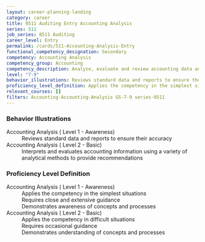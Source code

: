```yaml
---
layout: career-planning-landing
category: career
title: 0511 Auditing Entry Accounting Analysis
series: 511
job_series: 0511 Auditing
career_level: Entry
permalink: /cards/511-Accounting-Analysis-Entry
functional_competency_designation: Secondary
competency: Accounting Analysis
competency_group: Accounting
competency_description: Analyze, evaluate and review accounting data and reports using business tools and applications, and performance metrics to provide recommendations
level: "7-9"
behavior_illustrations: Reviews standard data and reports to ensure their accuracy ? Interprets and evaluates accounting information using a variety of analytical methods to provide recommendations
proficiency_level_definition: Applies the competency in the simplest situations ? Requires close and extensive guidance ? Demonstrates awareness of concepts and processes ? Applies the competency in difficult situations ? Requires occasional guidance ? Demonstrates understanding of concepts and processes
relevant_courses: []
filters: Accounting-Accounting-Analysis GS-7-9 series-0511
---
```


<div class="desktop:grid-col-6 margin-y-205">
  <div class="border-top-05 bg-white padding-2 shadow-5 height-full members-hover border-1px border-gray-30 border-top-orange radius-lg">
    <h3>Behavior Illustrations</h3>
    <dl class="text-base"><dt>Accounting Analysis ( Level 1 - Awareness)</dt><dd>Reviews standard data and reports to ensure their accuracy</dd><dt>Accounting Analysis ( Level 2 - Basic)</dt><dd>Interprets and evaluates accounting information using a variety of analytical methods to provide recommendations</dd></dl>
  </div>
</div>
<div class="desktop:grid-col-6 margin-y-205">
  <div class="border-top-05 bg-white padding-2 shadow-5 height-full members-hover border-1px border-gray-30 border-top-orange radius-lg">
    <h3>Proficiency Level Definition</h3>
    <dl class="text-base"><dt>Accounting Analysis ( Level 1 - Awareness)</dt><dd>Applies the competency in the simplest situations </dd><dd> Requires close and extensive guidance </dd><dd> Demonstrates awareness of concepts and processes</dd><dt>Accounting Analysis ( Level 2 - Basic)</dt><dd>Applies the competency in difficult situations </dd><dd> Requires occasional guidance </dd><dd> Demonstrates understanding of concepts and processes</dd></dl>
  </div>
</div>